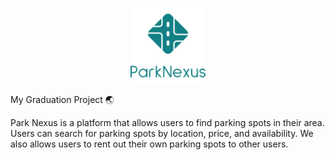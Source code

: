
<p align='center'>
  <img src='../vertical-logo.png' alt=''  width='120' />
</p>
My Graduation Project 🌏

Park Nexus is a platform that allows users to find parking spots in their area. Users can search for parking spots by location, price, and availability. We also allows users to rent out their own parking spots to other users.

<p align='center'>
  <img src='https://github.com/user-attachments/assets/4517d2b6-1942-48e6-97e4-e965a1e471ed' alt=''  width='200' />
  <img src='https://github.com/user-attachments/assets/46799300-7fa1-498d-bfac-47b3648e3080' alt=''  width='200' />
   <img src='https://github.com/user-attachments/assets/dcf8023e-cacf-4d10-997b-1d258bbcf8dd' alt=''  width='200' />
   <img src='https://github.com/user-attachments/assets/28911343-8e4c-4984-97f7-47e0e87f4094' alt=''  width='200' />
</p>

<!-- 
![Apple iPhone 11 Pro Max Screenshot 0](https://github.com/user-attachments/assets/4517d2b6-1942-48e6-97e4-e965a1e471ed)
![Appl![Apple iPhone 11 Pro Max Screenshot 2](https://github.com/user-attachments/assets/dcf8023e-cacf-4d10-997b-1d258bbcf8dd)
e iPhone 11 Pro Max Screenshot 1](https://github.com/user-attachments/assets/46799300-7fa1-498d-bfac-47b3648e3080)
![Apple iPhone 11 Pro Max Screenshot 3](https://github.com/user-attachments/assets/28911343-8e4c-4984-97f7-47e0e87f4094)
-->
